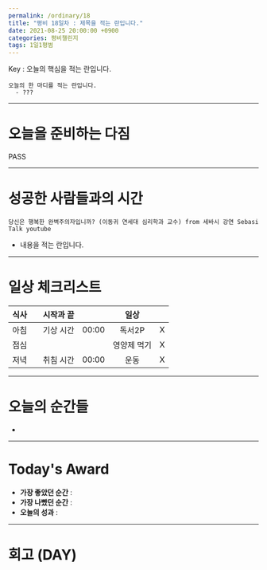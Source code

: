```yaml
---
permalink: /ordinary/18
title: "평비 18일차 : 제목을 적는 란입니다."
date: 2021-08-25 20:00:00 +0900
categories: 평비챌린지
tags: 1일1평범
---  
```

Key : 오늘의 핵심을 적는 란입니다.
```
오늘의 한 마디를 적는 란입니다.
  - ???
```

---
# 오늘을 준비하는 다짐
PASS

---
# 성공한 사람들과의 시간
`당신은 행복한 완벽주의자입니까? (이동귀 연세대 심리학과 교수) from 세바시 강연 Sebasi Talk youtube`  
- 내용을 적는 란입니다.

---
# 일상 체크리스트

| 식사 |  | 시작과 끝 |  | 일상 |  |
|:----:|:----:|:----:|:----:|:----:|:----:|
| 아침 |  | 기상 시간 | 00:00 | 독서2P | X |
| 점심 |  |  |  | 영양제 먹기 | X |
| 저녁 |  | 취침 시간 | 00:00 | 운동 | X |

---
# 오늘의 순간들
- 

---
# Today's Award
- **가장 좋았던 순간** : 
- **가장 나빴던 순간** : 
- **오늘의 성과** : 

---
# 회고 (DAY)
